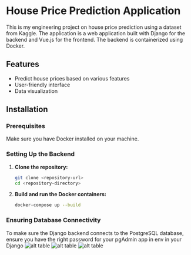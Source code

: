 # House Price Prediction Application

This is my engineering project on house price prediction using a dataset from Kaggle. The application is a web application built with Django for the backend and Vue.js for the frontend. The backend is containerized using Docker.

## Features
- Predict house prices based on various features
- User-friendly interface
- Data visualization

## Installation

### Prerequisites
Make sure you have Docker installed on your machine.

### Setting Up the Backend

1. **Clone the repository:**
   ```bash
   git clone <repository-url>
   cd <repository-directory>
2. **Build and run the Docker containers:**
   ```bash
   docker-compose up --build

### Ensuring Database Connectivity
To make sure the Django backend connects to the PostgreSQL database, ensure you have the right password for your pgAdmin app in env in your Django
![alt table](./images/photo2.png)
![alt table](./images/photo1.png)
![alt table](./images/photo3.png)

